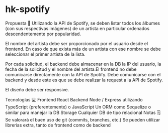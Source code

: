 # hk-spotify

Propuesta 📜
Utilizando la API de Spotify, se deben listar todos los álbumes (con sus respectivas imágenes) de un artista en particular ordenados descendentemente por popularidad.

El nombre del artista debe ser proporcionado por el usuario desde el frontend. En caso de que exista más de un artista con ese nombre se debe seleccionar el primer artista de la lista.

Por cada solicitud, el backend debe almacenar en la DB la IP del usuario, la fecha de la solicitud y el nombre del artista.​El frontend no debe comunicarse directamente con la API de Spotify. Debe comunicarse con el backend y desde este es que se debe realizar la request a la API de Spotify.

El diseño debe ser responsive.

Tecnologías 💻
Frontend
React
Backend
Node / Express utilizando TypeScript (preferentemente) o JavaScript
Un ORM como Sequelize o similar para manejar la DB
Storage
Cualquier DB de tipo relacional
Notas 🗒
Se valorará el buen uso de git (commits, branches, etc.)
Se pueden utilizar librerías extra, tanto de frontend como de backend
